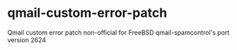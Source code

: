 qmail-custom-error-patch
========================

Qmail custom error patch non-official for FreeBSD qmail-spamcontrol's port version 2624